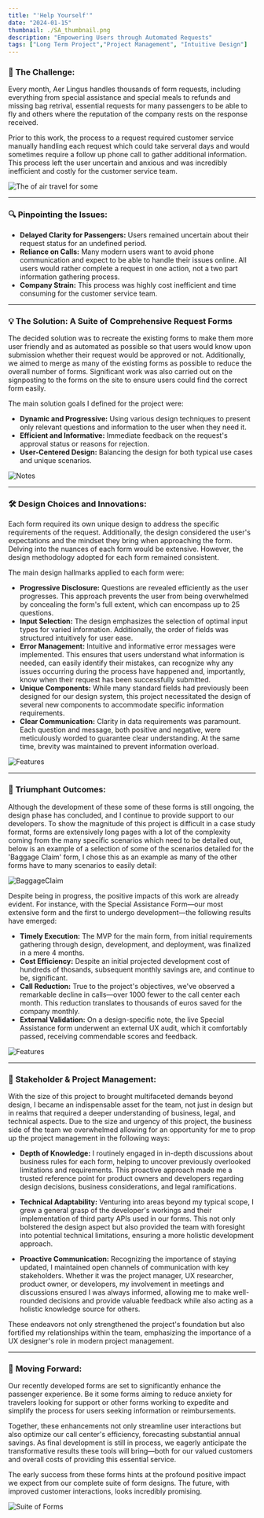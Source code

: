 ```yaml
---
title: "'Help Yourself'"
date: "2024-01-15"
thumbnail: ./SA_thumbnail.png
description: "Empowering Users through Automated Requests"
tags: ["Long Term Project","Project Management", "Intuitive Design"]
---
```


### 🚀 **The Challenge:**
Every month, Aer Lingus handles thousands of form requests, including everything from special assistance and special meals to refunds and missing bag retrival, essential requests for many passengers to be able to fly and others where the reputation of the company rests on the response received.

Prior to this work, the process to a request required customer service manually handling each request which could take serveral days and would sometimes require a follow up phone call to gather additional information. This process left the user uncertain and anxious and was incredibly inefficient and costly for the customer service team.

![The of air travel for some](./SA_Img_1.png "Air travel can be challenging for some without support")

<hr />

### 🔍 **Pinpointing the Issues:**
- **Delayed Clarity for Passengers:** Users remained uncertain about their request status for an undefined period.
- **Reliance on Calls:** Many modern users want to avoid phone communication and expect to be able to handle their issues online. All users would rather complete a request in one action, not a two part information gathering process.
- **Company Strain:** This process was highly cost inefficient and time consuming for the customer service team.

<hr />

### 💡 **The Solution: A Suite of Comprehensive Request Forms**
The decided solution was to recreate the existing forms to make them more user friendly and as automated as possible so that users would know upon submission whether their request would be approved or not. Additionally, we aimed to merge as many of the existing forms as possible to reduce the overall number of forms. Significant work was also carried out on the signposting to the forms on the site to ensure users could find the correct form easily. 

The main solution goals I defined for the project were:
- **Dynamic and Progressive:** Using various design techniques to present only relevant questions and information to the user when they need it.
- **Efficient and Informative:** Immediate feedback on the request's approval status or reasons for rejection.
- **User-Centered Design:** Balancing the design for both typical use cases and unique scenarios.

![Notes](./SA_notes.png "")

<hr />

### 🛠 **Design Choices and Innovations:**
Each form required its own unique design to address the specific requirements of the request. Additionally, the design considered the user's expectations and the mindset they bring when approaching the form. Delving into the nuances of each form would be extensive. However, the design methodology adopted for each form remained consistent. 

The main design hallmarks applied to each form were:
- **Progressive Disclosure:** Questions are revealed efficiently as the user progresses. This approach prevents the user from being overwhelmed by concealing the form's full extent, which can encompass up to 25 questions.
- **Input Selection:** The design emphasizes the selection of optimal input types for varied information. Additionally, the order of fields was structured intuitively for user ease.
- **Error Management:** Intuitive and informative error messages were implemented. This ensures that users understand what information is needed, can easily identify their mistakes, can recognize why any issues occurring during the process have happened and, importantly, know when their request has been successfully submitted.
- **Unique Components:** While many standard fields had previously been designed for our design system, this project necessitated the design of several new components to accommodate specific information requirements.
- **Clear Communication:** Clarity in data requirements was paramount. Each question and message, both positive and negative, were meticulously worded to guarantee clear understanding. At the same time, brevity was maintained to prevent information overload.

![Features](./SA_features.png "")


<hr />

### 🎉 **Triumphant Outcomes:**
Although the development of these some of these forms is still ongoing, the design phase has concluded, and I continue to provide support to our developers. To show the magnitude of this project is difficult in a case study format, forms are extensively long pages with a lot of the complexity coming from the many specific scenarios which need to be detailed out, below is an example of a selection of some of the scenarios detailed for the 'Baggage Claim' form, I chose this as an example as many of the other forms have to many scenarios to easily detail:

![BaggageClaim](./BaggageClaim_small.png "")

Despite being in progress, the positive impacts of this work are already evident. For instance, with the Special Assistance Form—our most extensive form and the first to undergo development—the following results have emerged:
- **Timely Execution:** The MVP for the main form, from initial requirements gathering through design, development, and deployment, was finalized in a mere 4 months.
- **Cost Efficiency:** Despite an initial projected development cost of hundreds of thosands, subsequent monthly savings are, and continue to be, significant.
- **Call Reduction:** True to the project's objectives, we've observed a remarkable decline in calls—over 1000 fewer to the call center each month. This reduction translates to thousands of euros saved for the company monthly.
- **External Validation:** On a design-specific note, the live Special Assistance form underwent an external UX audit, which it comfortably passed, receiving commendable scores and feedback.

![Features](./SA_success.png "")

<hr />

### 🤝 **Stakeholder & Project Management:**
With the size of this project to brought multifaceted demands beyond design, I became an indispensable asset for the team, not just in design but in realms that required a deeper understanding of business, legal, and technical aspects. Due to the size and urgency of this project, the business side of the team we overwhelmed allowing for an opportunity for me to prop up the project management in the following ways:

- **Depth of Knowledge:** I routinely engaged in in-depth discussions about business rules for each form, helping to uncover previously overlooked limitations and requirements. This proactive approach made me a trusted reference point for product owners and developers regarding design decisions, business considerations, and legal ramifications.

- **Technical Adaptability:** Venturing into areas beyond my typical scope, I grew a general grasp of the developer's workings and their implementation of third party APIs used in our forms. This not only bolstered the design aspect but also provided the team with foresight into potential technical limitations, ensuring a more holistic development approach.

- **Proactive Communication:** Recognizing the importance of staying updated, I maintained open channels of communication with key stakeholders. Whether it was the project manager, UX researcher, product owner, or developers, my involvement in meetings and discussions ensured I was always informed, allowing me to make well-rounded decisions and provide valuable feedback while also acting as a holistic knowledge source for others.

These endeavors not only strengthened the project's foundation but also fortified my relationships within the team, emphasizing the importance of a UX designer's role in modern project management.

<hr />

### 🔮 **Moving Forward:**
Our recently developed forms are set to significantly enhance the passenger experience. Be it some forms aiming to reduce anxiety for travelers looking for support or other forms working to expedite and simplify the process for users seeking information or reimbursements. 

Together, these enhancements not only streamline user interactions but also optimize our call center's efficiency, forecasting substantial annual savings. As final development is still in process, we eagerly anticipate the transformative results these tools will bring—both for our valued customers and overall costs of providing this essential service. 

The early success from these forms hints at the profound positive impact we expect from our complete suite of form designs. The future, with improved customer interactions, looks incredibly promising.

![Suite of Forms](./FormSuite.png "Complete Suite of Updated Forms")
